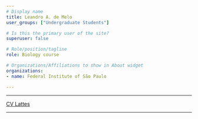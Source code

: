 ```yaml
---
# Display name
title: Leandro A. de Melo
user_groups: ["Undergraduate Students"]

# Is this the primary user of the site?
superuser: false

# Role/position/tagline
role: Biology course

# Organizations/Affiliations to show in About widget
organizations:
- name: Federal Institute of São Paulo

---
```


---

[CV Lattes](http://lattes.cnpq.br/0262996665835850)


---
